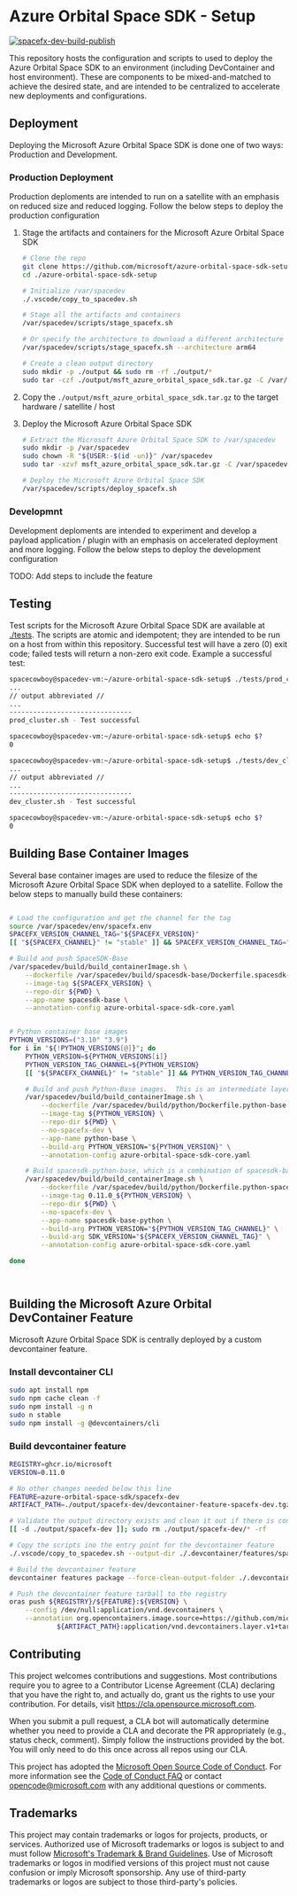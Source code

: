 # Azure Orbital Space SDK - Setup

[![spacefx-dev-build-publish](https://github.com/microsoft/azure-orbital-space-sdk-setup/actions/workflows/devcontainer-feature-build-publish.yml/badge.svg)](https://github.com/microsoft/azure-orbital-space-sdk-setup/actions/workflows/devcontainer-feature-build-publish.yml)

This repository hosts the configuration and scripts to used to deploy the Azure Orbital Space SDK to an environment (including DevContainer and host environment). These are components to be mixed-and-matched to achieve the desired state, and are intended to be centralized to accelerate new deployments and configurations.

## Deployment
Deploying the Microsoft Azure Orbital Space SDK is done one of two ways: Production and Development.

### Production Deployment
Production deploments are intended to run on a satellite with an emphasis on reduced size and reduced logging.  Follow the below steps to deploy the production configuration

1.  Stage the artifacts and containers for the Microsoft Azure Orbital Space SDK
    ```bash
    # Clone the repo
    git clone https://github.com/microsoft/azure-orbital-space-sdk-setup
    cd ./azure-orbital-space-sdk-setup

    # Initialize /var/spacedev
    ./.vscode/copy_to_spacedev.sh

    # Stage all the artifacts and containers
    /var/spacedev/scripts/stage_spacefx.sh

    # Or specify the architecture to download a different architecture
    /var/spacedev/scripts/stage_spacefx.sh --architecture arm64

    # Create a clean output directory
    sudo mkdir -p ./output && sudo rm -rf ./output/*
    sudo tar -czf ./output/msft_azure_orbital_space_sdk.tar.gz -C /var/spacedev .
    ```

1.  Copy the `./output/msft_azure_orbital_space_sdk.tar.gz` to the target hardware / satellite / host

1.  Deploy the Microsoft Azure Orbital Space SDK
    ```bash
    # Extract the Microsoft Azure Orbital Space SDK to /var/spacedev
    sudo mkdir -p /var/spacedev
    sudo chown -R "${USER:-$(id -un)}" /var/spacedev
    sudo tar -xzvf msft_azure_orbital_space_sdk.tar.gz -C /var/spacedev

    # Deploy the Microsoft Azure Orbital Space SDK
    /var/spacedev/scripts/deploy_spacefx.sh
    ```

### Developmnt
Development deploments are intended to experiment and develop a payload application / plugin with an emphasis on accelerated deployment and more logging.  Follow the below steps to deploy the development configuration

TODO: Add steps to include the feature


## Testing
Test scripts for the Microsoft Azure Orbital Space SDK are available at [./tests](https://github.com/microsoft/azure-orbital-space-sdk-setup/tree/main/tests).  The scripts are atomic and idempotent; they are intended to be run on a host from within this repository.  Successful test will have a zero (0) exit code; failed tests will return a non-zero exit code.  Example a successful test:

```bash
spacecowboy@spacedev-vm:~/azure-orbital-space-sdk-setup$ ./tests/prod_cluster.sh
...
// output abbreviated //
...
-------------------------------
prod_cluster.sh - Test successful

spacecowboy@spacedev-vm:~/azure-orbital-space-sdk-setup$ echo $?
0
```

```bash
spacecowboy@spacedev-vm:~/azure-orbital-space-sdk-setup$ ./tests/dev_cluster.sh
...
// output abbreviated //
...
-------------------------------
dev_cluster.sh - Test successful

spacecowboy@spacedev-vm:~/azure-orbital-space-sdk-setup$ echo $?
0
```

## Building Base Container Images
Several base container images are used to reduce the filesize of the Microsoft Azure Orbital Space SDK when deployed to a satellite. Follow the below steps to manually build these containers:
```bash

# Load the configuration and get the channel for the tag
source /var/spacedev/env/spacefx.env
SPACEFX_VERSION_CHANNEL_TAG="${SPACEFX_VERSION}"
[[ "${SPACEFX_CHANNEL}" != "stable" ]] && SPACEFX_VERSION_CHANNEL_TAG="${SPACEFX_VERSION}-${SPACEFX_CHANNEL}"

# Build and push SpaceSDK-Base
/var/spacedev/build/build_containerImage.sh \
    --dockerfile /var/spacedev/build/spacesdk-base/Dockerfile.spacesdk-base \
    --image-tag ${SPACEFX_VERSION} \
    --repo-dir ${PWD} \
    --app-name spacesdk-base \
    --annotation-config azure-orbital-space-sdk-core.yaml


# Python container base images
PYTHON_VERSIONS=("3.10" "3.9")
for i in "${!PYTHON_VERSIONS[@]}"; do
    PYTHON_VERSION=${PYTHON_VERSIONS[i]}
    PYTHON_VERSION_TAG_CHANNEL=${PYTHON_VERSION}
    [[ "${SPACEFX_CHANNEL}" != "stable" ]] && PYTHON_VERSION_TAG_CHANNEL="${PYTHON_VERSION_TAG_CHANNEL}-${SPACEFX_CHANNEL}"

    # Build and push Python-Base images.  This is an intermediate layer with only Python (built from source)
    /var/spacedev/build/build_containerImage.sh \
        --dockerfile /var/spacedev/build/python/Dockerfile.python-base \
        --image-tag ${PYTHON_VERSION} \
        --repo-dir ${PWD} \
        --no-spacefx-dev \
        --app-name python-base \
        --build-arg PYTHON_VERSION="${PYTHON_VERSION}" \
        --annotation-config azure-orbital-space-sdk-core.yaml

    # Build spacesdk-python-base, which is a combination of spacesdk-base and python-base
    /var/spacedev/build/build_containerImage.sh \
        --dockerfile /var/spacedev/build/python/Dockerfile.python-spacesdk-base \
        --image-tag 0.11.0_${PYTHON_VERSION} \
        --repo-dir ${PWD} \
        --no-spacefx-dev \
        --app-name spacesdk-base-python \
        --build-arg PYTHON_VERSION="${PYTHON_VERSION_TAG_CHANNEL}" \
        --build-arg SDK_VERSION="${SPACEFX_VERSION_CHANNEL_TAG}" \
        --annotation-config azure-orbital-space-sdk-core.yaml

done




```

## Building the Microsoft Azure Orbital DevContainer Feature
Microsoft Azure Orbital Space SDK is centrally deployed by a custom devcontainer feature.

### Install devcontainer CLI
```bash
sudo apt install npm
sudo npm cache clean -f
sudo npm install -g n
sudo n stable
sudo npm install -g @devcontainers/cli
```

### Build devcontainer feature
```bash
REGISTRY=ghcr.io/microsoft
VERSION=0.11.0

# No other changes needed below this line
FEATURE=azure-orbital-space-sdk/spacefx-dev
ARTIFACT_PATH=./output/spacefx-dev/devcontainer-feature-spacefx-dev.tgz

# Validate the output directory exists and clean it out if there is content already present
[[ -d ./output/spacefx-dev ]]; sudo rm ./output/spacefx-dev/* -rf

# Copy the scripts ino the entry point for the devcontainer feature
./.vscode/copy_to_spacedev.sh --output-dir ./.devcontainer/features/spacefx-dev/azure-orbital-space-sdk-setup

# Build the devcontainer feature
devcontainer features package --force-clean-output-folder ./.devcontainer/features --output-folder ./output/spacefx-dev

# Push the devcontainer feature tarball to the registry
oras push ${REGISTRY}/${FEATURE}:${VERSION} \
    --config /dev/null:application/vnd.devcontainers \
    --annotation org.opencontainers.image.source=https://github.com/microsoft/azure-orbital-space-sdk-setup \
            ${ARTIFACT_PATH}:application/vnd.devcontainers.layer.v1+tar


```

## Contributing

This project welcomes contributions and suggestions.  Most contributions require you to agree to a
Contributor License Agreement (CLA) declaring that you have the right to, and actually do, grant us
the rights to use your contribution. For details, visit https://cla.opensource.microsoft.com.

When you submit a pull request, a CLA bot will automatically determine whether you need to provide
a CLA and decorate the PR appropriately (e.g., status check, comment). Simply follow the instructions
provided by the bot. You will only need to do this once across all repos using our CLA.

This project has adopted the [Microsoft Open Source Code of Conduct](https://opensource.microsoft.com/codeofconduct/).
For more information see the [Code of Conduct FAQ](https://opensource.microsoft.com/codeofconduct/faq/) or
contact [opencode@microsoft.com](mailto:opencode@microsoft.com) with any additional questions or comments.

## Trademarks

This project may contain trademarks or logos for projects, products, or services. Authorized use of Microsoft
trademarks or logos is subject to and must follow
[Microsoft's Trademark & Brand Guidelines](https://www.microsoft.com/en-us/legal/intellectualproperty/trademarks/usage/general).
Use of Microsoft trademarks or logos in modified versions of this project must not cause confusion or imply Microsoft sponsorship.
Any use of third-party trademarks or logos are subject to those third-party's policies.
